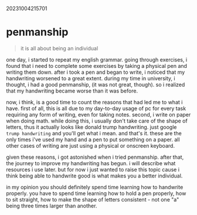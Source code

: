 20231004215701

# penmanship

> it is all about being an individual

one day, i started to repeat my english grammar. going through exercises, i
found that i need to complete some exercises by taking a physical pen and writing them down. after
i took a pen and began to write, i noticed that my handwriting worsened to a
great extent. during my time in university, i thought, i had a good penmanship,
(it was not great, though). so i realized that my handwriting became worse than
it was before.

now, i think, is a good time to count the reasons that had led me to what i
have. first of all, this is all due to my day-to-day usage of pc for
every task requiring any form of writing, even for taking notes. second, i
write on paper when doing math.
while doing this, i usually don't take care of the shape of letters, thus it
actually looks like donald trump handwriting. just google `trump handwriting`
and you'll get what i mean. and that's it. these are the only times i've used
my hand and a pen to put something on a paper. all other cases of writing are
just using a physical or onscreen keyboard.

given these reasons, i got astonished when i tried penmanship. after that, the
journey to improve my handwriting has begun. i will describe what resources i
use later. but for now i just wanted to raise this topic cause i think
being able to handwrite good is what makes you a better individual.

in my opinion you should definitely spend time learning how to handwrite
properly. you have to spend time learning how to hold a pen properly, how to
sit straight, how to make the shape of letters consistent - not one "a" being
three times larger than another.
